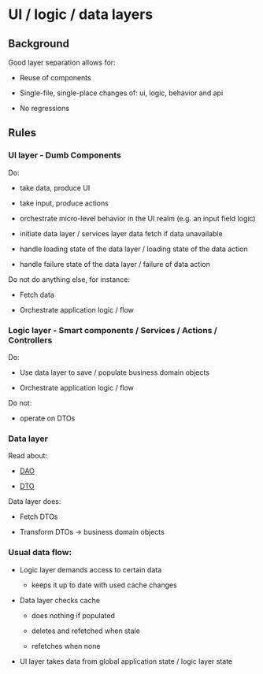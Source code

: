 UI / logic / data layers
========================

Background
----------

Good layer separation allows for:

*   Reuse of components  
    
*   Single-file, single-place changes of: ui, logic, behavior and api  
    
*   No regressions  
    

Rules
-----

### UI layer - Dumb Components

Do:

*   take data, produce UI  
    
*   take input, produce actions  
    
*   orchestrate micro-level behavior in the UI realm (e.g. an input field logic)  
    
*   initiate data layer / services layer data fetch if data unavailable  
    
*   handle loading state of the data layer / loading state of the data action  
    
*   handle failure state of the data layer / failure of data action  
    

Do not do anything else, for instance:

*   Fetch data  
    
*   Orchestrate application logic / flow  
    

### Logic layer - Smart components / Services / Actions / Controllers

Do:

*   Use data layer to save / populate business domain objects  
    
*   Orchestrate application logic / flow  
    

Do not:

*   operate on DTOs  
    

### Data layer

Read about: 

*   [DAO](https://en.wikipedia.org/wiki/Data_access_object)  
    
*   [DTO](https://en.wikipedia.org/wiki/Data_transfer_object)  
    

Data layer does:

*   Fetch DTOs  
    
*   Transform DTOs → business domain objects  
    

### Usual data flow:

*   Logic layer demands access to certain data  
    
    *   keeps it up to date with used cache changes  
        
*   Data layer checks cache  
    
    *   does nothing if populated  
        
    *   deletes and refetched when stale  
        
    *   refetches when none  
        
*   UI layer takes data from global application state / logic layer state
